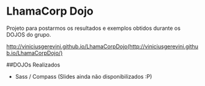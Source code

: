 LhamaCorp Dojo
===============

Projeto para postarmos os resultados e exemplos obtidos durante os DOJOS do grupo.


http://viniciusgerevini.github.io/LhamaCorpDojo(http://viniciusgerevini.github.io/LhamaCorpDojo/)


##DOJOs Realizados

* Sass / Compass (Slides ainda não disponibilizados :P)
